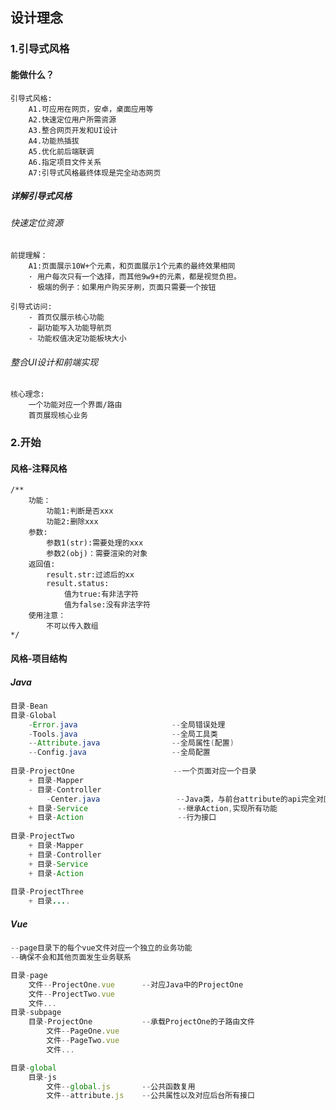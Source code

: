 ## 设计理念

### 1.引导式风格

#### 能做什么？

```
引导式风格:
	A1.可应用在网页，安卓，桌面应用等
	A2.快速定位用户所需资源
	A3.整合网页开发和UI设计
	A4.功能热插拔
	A5.优化前后端联调
	A6.指定项目文件关系
	A7:引导式风格最终体现是完全动态网页
```



##### 详解引导式风格

###### 快速定位资源

```
前提理解：	
	A1:页面展示10W+个元素，和页面展示1个元素的最终效果相同
	· 用户每次只有一个选择，而其他9w9+的元素，都是视觉负担。
	· 极端的例子：如果用户购买牙刷，页面只需要一个按钮 
	
引导式访问:
	- 首页仅展示核心功能
	- 副功能写入功能导航页
	- 功能权值决定功能板块大小
```

###### 整合UI设计和前端实现

```
核心理念:
	一个功能对应一个界面/路由
	首页展现核心业务
```

### 2.开始

#### 风格-注释风格

```
/**
	功能：
		功能1:判断是否xxx
		功能2:删除xxx
	参数:
		参数1(str):需要处理的xxx
		参数2(obj)：需要渲染的对象
	返回值:
    	result.str:过滤后的xx
		result.status:
			值为true:有非法字符
			值为false:没有非法字符
	使用注意：
		不可以传入数组
*/

```



#### 风格-项目结构

##### Java

```java
目录-Bean
目录-Global
	-Error.java						--全局错误处理
	-Tools.java						--全局工具类
	--Attribute.java				--全局属性(配置)
    --Config.java					--全局配置
    
目录-ProjectOne					   --一个页面对应一个目录
	+ 目录-Mapper
	- 目录-Controller
		-Center.java				 --Java类，与前台attribute的api完全对应
	+ 目录-Service				    --继承Action,实现所有功能
	+ 目录-Action						--行为接口
	
目录-ProjectTwo
	+ 目录-Mapper
	+ 目录-Controller
	+ 目录-Service
	+ 目录-Action		
	
目录-ProjectThree 
	+ 目录....
```



##### Vue

```js
--page目录下的每个vue文件对应一个独立的业务功能
--确保不会和其他页面发生业务联系

目录-page						
	文件--ProjectOne.vue		--对应Java中的ProjectOne
	文件--ProjectTwo.vue
	文件...
目录-subpage
	目录-ProjectOne			--承载ProjectOne的子路由文件
		文件--PageOne.vue		
		文件--PageTwo.vue
		文件...

目录-global
	目录-js
		文件--global.js		--公共函数复用
        文件--attribute.js	--公共属性以及对应后台所有接口
        
```







